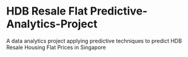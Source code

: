 # HDB Resale Flat Predictive-Analytics-Project
A data analytics project applying predictive techniques to predict HDB Resale Housing Flat Prices in Singapore 
